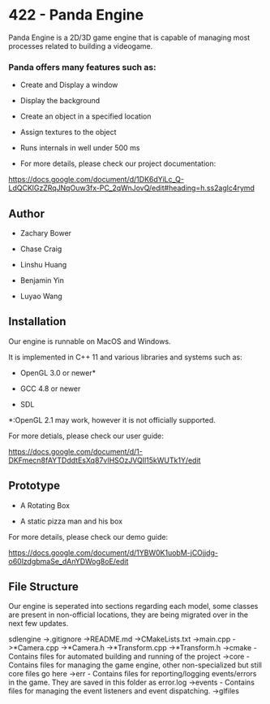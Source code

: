 # 422 - Panda Engine

Panda Engine is a 2D/3D game engine that is capable of managing most processes related to building a videogame.

### Panda offers many features such as:

- Create and Display a window

- Display the background

- Create an object in a specified location

- Assign textures to the object

- Runs internals in well under 500 ms 

- For more details, please check our project documentation: 

https://docs.google.com/document/d/1DK6dYiLc_Q-LdQCKlGzZRqJNqOuw3fx-PC_2qWnJovQ/edit#heading=h.ss2aglc4rymd

## Author 

- Zachary Bower

- Chase Craig

- Linshu Huang

- Benjamin Yin

- Luyao Wang


## Installation 

Our engine is runnable on MacOS and Windows.

It is implemented in C++ 11 and various libraries and systems such as:

- OpenGL 3.0 or newer*

- GCC 4.8 or newer

- SDL

\*:OpenGL 2.1 may work, however it is not officially supported.

For more detials, please check our user guide:

https://docs.google.com/document/d/1-DKFmecn8fAYTDddtEsXq87vIHSOzJVQIl15kWUTk1Y/edit

## Prototype 

- A Rotating Box

- A static pizza man and his box 

For more details, please check our demo guide:

https://docs.google.com/document/d/1YBW0K1uobM-jCOjjdg-o60lzdgbmaSe_dAnYDWog8oE/edit

## File Structure

Our engine is seperated into sections regarding each model, some classes are present in non-official locations, they are being migrated over in the next few updates.

sdlengine
  ->.gitignore
  ->README.md
  ->CMakeLists.txt
  ->main.cpp
  ->\*Camera.cpp
  ->\*Camera.h
  ->\*Transform.cpp
  ->\*Transform.h
  ->cmake   - Contains files for automated building and running of the project
  ->core    - Contains files for managing the game engine, other non-specialized but still core files go here
  ->err     - Contains files for reporting/logging events/errors in the game. They are saved in this folder as error.log
  ->events  - Contains files for managing the event listeners and event dispatching.
  ->glfiles
    
